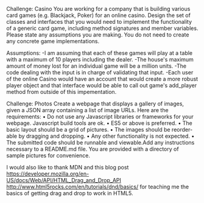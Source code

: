 Challenge: Casino
You are working for a company that is building various card games (e.g. Blackjack, Poker) for an online casino. Design the set of classes and interfaces that you would need to implement the functionality of a generic card game, including method signatures and member variables. Please state any assumptions you are making.
You do not need to create any concrete game implementations.

Assumptions:
-I am assuming that each of these games will play at a table with a maximum of 10 players including the dealer.
-The house's maximum amount of money lost for an individual game will be a million units.
-The code dealing with the input is in charge of validating that input.
-Each user of the online Casino would have an account that would create a more robust player object and that interface would be able to call out game's add_player method from outside of this impementation.



Challenge: Photos
Create a webpage that displays a gallery of images, given a JSON array containing a list of image URLs.
Here are the requirements:
• Do not use any Javascript libraries or frameworks for your webpage. Javascript build tools are ok.
• ES5 or above is preferred.
• The basic layout should be a grid of pictures.
• The images should be reorder-able by dragging and dropping.
• Any other functionality is not expected.
• The submitted code should be runnable and viewable.Add any instructions necessary to a README.md file.
You are provided with a directory of sample pictures for convenience.

I would also like to thank MDN and this blog post
https://developer.mozilla.org/en-US/docs/Web/API/HTML_Drag_and_Drop_API
http://www.html5rocks.com/en/tutorials/dnd/basics/
for teaching me the basics of getting drag and drop to work in HTML5.